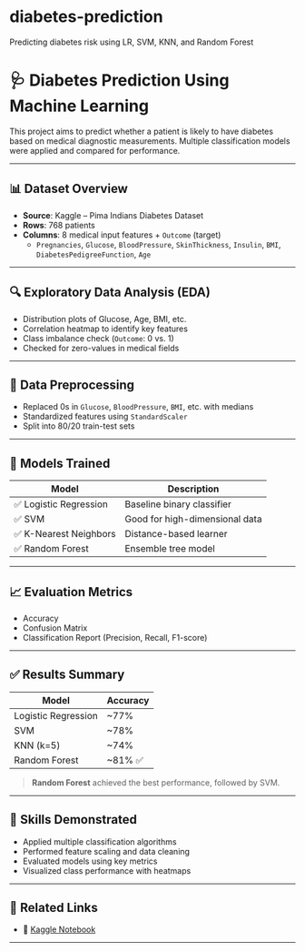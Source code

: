 # diabetes-prediction
Predicting diabetes risk using LR, SVM, KNN, and Random Forest
# 🩺 Diabetes Prediction Using Machine Learning

This project aims to predict whether a patient is likely to have diabetes based on medical diagnostic measurements. Multiple classification models were applied and compared for performance.

---

## 📊 Dataset Overview
- **Source**: Kaggle – Pima Indians Diabetes Dataset
- **Rows**: 768 patients
- **Columns**: 8 medical input features + `Outcome` (target)
  - `Pregnancies`, `Glucose`, `BloodPressure`, `SkinThickness`, `Insulin`, `BMI`, `DiabetesPedigreeFunction`, `Age`

---

## 🔍 Exploratory Data Analysis (EDA)
- Distribution plots of Glucose, Age, BMI, etc.
- Correlation heatmap to identify key features
- Class imbalance check (`Outcome`: 0 vs. 1)
- Checked for zero-values in medical fields

---

## 🧼 Data Preprocessing
- Replaced 0s in `Glucose`, `BloodPressure`, `BMI`, etc. with medians
- Standardized features using `StandardScaler`
- Split into 80/20 train-test sets

---

## 🧠 Models Trained
| Model                  | Description                        |
|------------------------|------------------------------------|
| ✅ Logistic Regression | Baseline binary classifier         |
| ✅ SVM                 | Good for high-dimensional data     |
| ✅ K-Nearest Neighbors | Distance-based learner              |
| ✅ Random Forest       | Ensemble tree model                |

---

## 📈 Evaluation Metrics
- Accuracy
- Confusion Matrix
- Classification Report (Precision, Recall, F1-score)

---

## ✅ Results Summary
| Model             | Accuracy |
|------------------|----------|
| Logistic Regression | ~77%  |
| SVM                 | ~78%  |
| KNN (k=5)           | ~74%  |
| Random Forest       | ~81% ✅ |

> **Random Forest** achieved the best performance, followed by SVM.

---

## 🧪 Skills Demonstrated
- Applied multiple classification algorithms
- Performed feature scaling and data cleaning
- Evaluated models using key metrics
- Visualized class performance with heatmaps

---

## 📎 Related Links
- 📘 [Kaggle Notebook](https://www.kaggle.com/code/mahmoudehab6677/diabetes-prediction-lr-svm-knn-rf)

---
